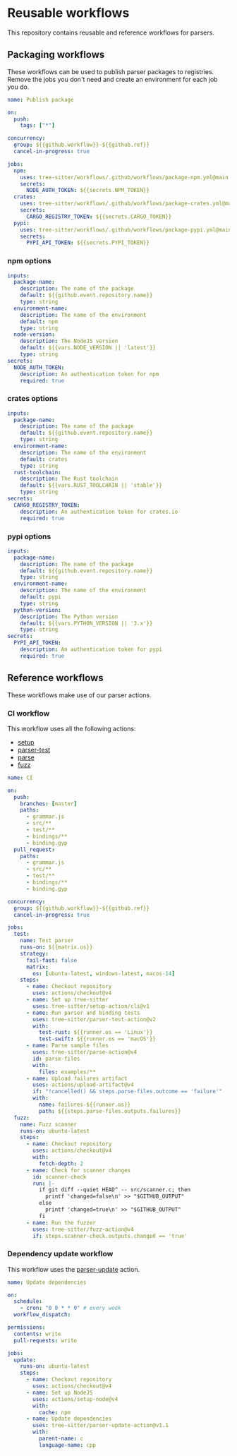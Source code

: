 # Reusable workflows

This repository contains reusable and reference workflows for parsers.

## Packaging workflows

These workflows can be used to publish parser packages to registries.<br>
Remove the jobs you don't need and create an environment for each job you do.

```yaml
name: Publish package

on:
  push:
    tags: ["*"]

concurrency:
  group: ${{github.workflow}}-${{github.ref}}
  cancel-in-progress: true

jobs:
  npm:
    uses: tree-sitter/workflows/.github/workflows/package-npm.yml@main
    secrets:
      NODE_AUTH_TOKEN: ${{secrets.NPM_TOKEN}}
  crates:
    uses: tree-sitter/workflows/.github/workflows/package-crates.yml@main
    secrets:
      CARGO_REGISTRY_TOKEN: ${{secrets.CARGO_TOKEN}}
  pypi:
    uses: tree-sitter/workflows/.github/workflows/package-pypi.yml@main
    secrets:
      PYPI_API_TOKEN: ${{secrets.PYPI_TOKEN}}
```

### npm options

```yaml
inputs:
  package-name:
    description: The name of the package
    default: ${{github.event.repository.name}}
    type: string
  environment-name:
    description: The name of the environment
    default: npm
    type: string
  node-version:
    description: The NodeJS version
    default: ${{vars.NODE_VERSION || 'latest'}}
    type: string
secrets:
  NODE_AUTH_TOKEN:
    description: An authentication token for npm
    required: true
```

### crates options

```yaml
inputs:
  package-name:
    description: The name of the package
    default: ${{github.event.repository.name}}
    type: string
  environment-name:
    description: The name of the environment
    default: crates
    type: string
  rust-toolchain:
    description: The Rust toolchain
    default: ${{vars.RUST_TOOLCHAIN || 'stable'}}
    type: string
secrets:
  CARGO_REGISTRY_TOKEN:
    description: An authentication token for crates.io
    required: true
```

### pypi options

```yaml
inputs:
  package-name:
    description: The name of the package
    default: ${{github.event.repository.name}}
    type: string
  environment-name:
    description: The name of the environment
    default: pypi
    type: string
  python-version:
    description: The Python version
    default: ${{vars.PYTHON_VERSION || '3.x'}}
    type: string
secrets:
  PYPI_API_TOKEN:
    description: An authentication token for pypi
    required: true
```

## Reference workflows

These workflows make use of our parser actions.

### CI workflow

This workflow uses all the following actions:

- [setup](https://github.com/tree-sitter/setup-action)
- [parser-test](https://github.com/tree-sitter/parser-test-action)
- [parse](https://github.com/tree-sitter/parse-action)
- [fuzz](https://github.com/tree-sitter/fuzz-action)

```yaml
name: CI

on:
  push:
    branches: [master]
    paths:
      - grammar.js
      - src/**
      - test/**
      - bindings/**
      - binding.gyp
  pull_request:
    paths:
      - grammar.js
      - src/**
      - test/**
      - bindings/**
      - binding.gyp

concurrency:
  group: ${{github.workflow}}-${{github.ref}}
  cancel-in-progress: true

jobs:
  test:
    name: Test parser
    runs-on: ${{matrix.os}}
    strategy:
      fail-fast: false
      matrix:
        os: [ubuntu-latest, windows-latest, macos-14]
    steps:
      - name: Checkout repository
        uses: actions/checkout@v4
      - name: Set up tree-sitter
        uses: tree-sitter/setup-action/cli@v1
      - name: Run parser and binding tests
        uses: tree-sitter/parser-test-action@v2
        with:
          test-rust: ${{runner.os == 'Linux'}}
          test-swift: ${{runner.os == 'macOS'}}
      - name: Parse sample files
        uses: tree-sitter/parse-action@v4
        id: parse-files
        with:
          files: examples/**
      - name: Upload failures artifact
        uses: actions/upload-artifact@v4
        if: "!cancelled() && steps.parse-files.outcome == 'failure'"
        with:
          name: failures-${{runner.os}}
          path: ${{steps.parse-files.outputs.failures}}
  fuzz:
    name: Fuzz scanner
    runs-on: ubuntu-latest
    steps:
      - name: Checkout repository
        uses: actions/checkout@v4
        with:
          fetch-depth: 2
      - name: Check for scanner changes
        id: scanner-check
        run: |-
          if git diff --quiet HEAD^ -- src/scanner.c; then
            printf 'changed=false\n' >> "$GITHUB_OUTPUT"
          else
            printf 'changed=true\n' >> "$GITHUB_OUTPUT"
          fi
      - name: Run the fuzzer
        uses: tree-sitter/fuzz-action@v4
        if: steps.scanner-check.outputs.changed == 'true'
```

### Dependency update workflow

This workflow uses the [parser-update](https://github.com/tree-sitter/parser-update-action) action.

```yaml
name: Update dependencies

on:
  schedule:
    - cron: "0 0 * * 0" # every week
  workflow_dispatch:

permissions:
  contents: write
  pull-requests: write

jobs:
  update:
    runs-on: ubuntu-latest
    steps:
      - name: Checkout repository
        uses: actions/checkout@v4
      - name: Set up NodeJS
        uses: actions/setup-node@v4
        with:
          cache: npm
      - name: Update dependencies
        uses: tree-sitter/parser-update-action@v1.1
        with:
          parent-name: c
          language-name: cpp
```
